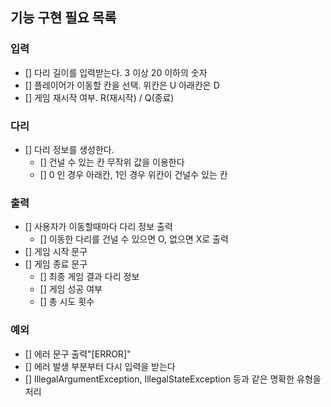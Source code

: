 ## 기능 구현 필요 목록

### 입력
- [] 다리 길이를 입력받는다. 3 이상 20 이하의 숫자
- [] 플레이어가 이동할 칸을 선택. 위칸은 U 아래칸은 D<br> 
- [] 게임 재시작 여부. R(재시작) / Q(종료)



### 다리 
- [] 다리 정보를 생성한다. <br>
  - [] 건널 수 있는 칸 무작위 값을 이용한다<br>
  - [] 0 인 경우 아래칸, 1인 경우 위칸이 건널수 있는 칸<br>

### 출력
- [] 사용자가 이동할때마다 다리 정보 출력
  - [] 이동한 다리를 건널 수 있으면 O, 없으면 X로 출력
- [] 게임 시작 문구
- [] 게임 종료 문구
  - [] 최종 게임 결과 다리 정보
  - [] 게임 성공 여부
  - [] 총 시도 횟수

### 예외
- [] 에러 문구 출력"[ERROR]"
- [] 에러 발생 부분부터 다시 입력을 받는다
- [] IllegalArgumentException, IllegalStateException 등과 같은 명확한 유형을 처리
